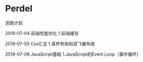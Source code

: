 # Perdel
逃跑计划

2019-07-04
前端性能优化
    1.前端缓存

2019-07-05
Css汇总
    1.圣杯布局和双飞翼布局

2019-07-08
JavaScript基础
    1.JavaScript的Event Loop（事件循环） 
